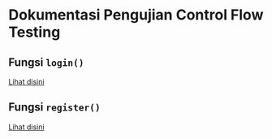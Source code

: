 # Dokumentasi Pengujian Control Flow Testing

## Fungsi `login()`
[Lihat disini](login.md)

## Fungsi `register()`
[Lihat disini](register.md)

